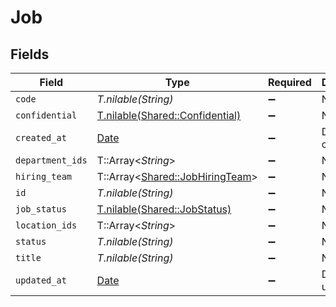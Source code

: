 # Job


## Fields

| Field                                                                   | Type                                                                    | Required                                                                | Description                                                             | Example                                                                 |
| ----------------------------------------------------------------------- | ----------------------------------------------------------------------- | ----------------------------------------------------------------------- | ----------------------------------------------------------------------- | ----------------------------------------------------------------------- |
| `code`                                                                  | *T.nilable(String)*                                                     | :heavy_minus_sign:                                                      | N/A                                                                     |                                                                         |
| `confidential`                                                          | [T.nilable(Shared::Confidential)](../../models/shared/confidential.md)  | :heavy_minus_sign:                                                      | N/A                                                                     |                                                                         |
| `created_at`                                                            | [Date](https://ruby-doc.org/stdlib-2.6.1/libdoc/date/rdoc/Date.html)    | :heavy_minus_sign:                                                      | Date of creation                                                        | 2021-01-01T01:01:01.000Z                                                |
| `department_ids`                                                        | T::Array<*String*>                                                      | :heavy_minus_sign:                                                      | N/A                                                                     |                                                                         |
| `hiring_team`                                                           | T::Array<[Shared::JobHiringTeam](../../models/shared/jobhiringteam.md)> | :heavy_minus_sign:                                                      | N/A                                                                     |                                                                         |
| `id`                                                                    | *T.nilable(String)*                                                     | :heavy_minus_sign:                                                      | N/A                                                                     |                                                                         |
| `job_status`                                                            | [T.nilable(Shared::JobStatus)](../../models/shared/jobstatus.md)        | :heavy_minus_sign:                                                      | N/A                                                                     |                                                                         |
| `location_ids`                                                          | T::Array<*String*>                                                      | :heavy_minus_sign:                                                      | N/A                                                                     |                                                                         |
| `status`                                                                | *T.nilable(String)*                                                     | :heavy_minus_sign:                                                      | N/A                                                                     |                                                                         |
| `title`                                                                 | *T.nilable(String)*                                                     | :heavy_minus_sign:                                                      | N/A                                                                     |                                                                         |
| `updated_at`                                                            | [Date](https://ruby-doc.org/stdlib-2.6.1/libdoc/date/rdoc/Date.html)    | :heavy_minus_sign:                                                      | Date of last update                                                     | 2021-01-01T01:01:01.000Z                                                |